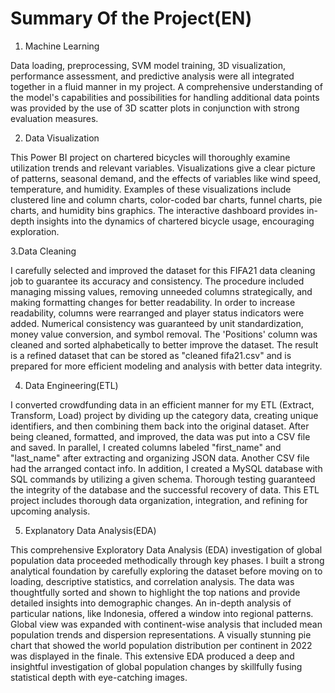 # Summary Of the Project(EN)

1. Machine Learning
   
Data loading, preprocessing, SVM model training, 3D visualization, performance assessment, and predictive analysis were all integrated together in a fluid manner in my project. A comprehensive understanding of the model's capabilities and possibilities for handling additional data points was provided by the use of 3D scatter plots in conjunction with strong evaluation measures.

2. Data Visualization

This Power BI project on chartered bicycles will thoroughly examine utilization trends and relevant variables. Visualizations give a clear picture of patterns, seasonal demand, and the effects of variables like wind speed, temperature, and humidity. Examples of these visualizations include clustered line and column charts, color-coded bar charts, funnel charts, pie charts, and humidity bins graphics. The interactive dashboard provides in-depth insights into the dynamics of chartered bicycle usage, encouraging exploration.

3.Data Cleaning

I carefully selected and improved the dataset for this FIFA21 data cleaning job to guarantee its accuracy and consistency. The procedure included managing missing values, removing unneeded columns strategically, and making formatting changes for better readability. In order to increase readability, columns were rearranged and player status indicators were added. Numerical consistency was guaranteed by unit standardization, money value conversion, and symbol removal. The 'Positions' column was cleaned and sorted alphabetically to better improve the dataset. The result is a refined dataset that can be stored as "cleaned fifa21.csv" and is prepared for more efficient modeling and analysis with better data integrity.

4. Data Engineering(ETL)

I converted crowdfunding data in an efficient manner for my ETL (Extract, Transform, Load) project by dividing up the category data, creating unique identifiers, and then combining them back into the original dataset. After being cleaned, formatted, and improved, the data was put into a CSV file and saved. In parallel, I created columns labeled "first_name" and "last_name" after extracting and organizing JSON data. Another CSV file had the arranged contact info. In addition, I created a MySQL database with SQL commands by utilizing a given schema. Thorough testing guaranteed the integrity of the database and the successful recovery of data. This ETL project includes thorough data organization, integration, and refining for upcoming analysis.

5. Explanatory Data Analysis(EDA)
   
This comprehensive Exploratory Data Analysis (EDA) investigation of global population data proceeded methodically through key phases. I built a strong analytical foundation by carefully exploring the dataset before moving on to loading, descriptive statistics, and correlation analysis. The data was thoughtfully sorted and shown to highlight the top nations and provide detailed insights into demographic changes. An in-depth analysis of particular nations, like Indonesia, offered a window into regional patterns. Global view was expanded with continent-wise analysis that included mean population trends and dispersion representations. A visually stunning pie chart that showed the world population distribution per continent in 2022 was displayed in the finale. This extensive EDA produced a deep and insightful investigation of global population changes by skillfully fusing statistical depth with eye-catching images.





